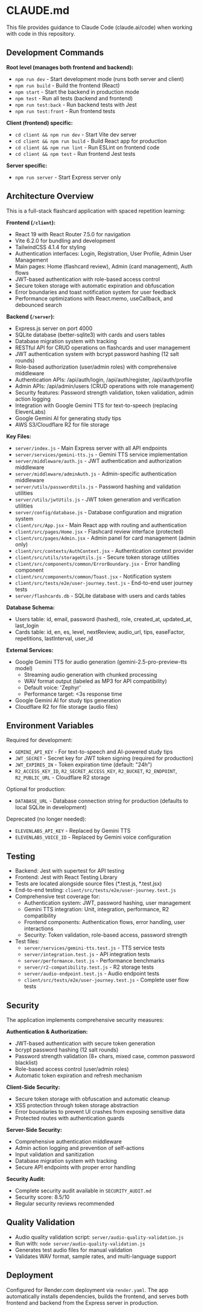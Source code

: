 # CLAUDE.md

This file provides guidance to Claude Code (claude.ai/code) when working with code in this repository.

## Development Commands

**Root level (manages both frontend and backend):**
- `npm run dev` - Start development mode (runs both server and client)
- `npm run build` - Build the frontend (React)
- `npm start` - Start the backend in production mode
- `npm test` - Run all tests (backend and frontend)
- `npm run test:back` - Run backend tests with Jest
- `npm run test:front` - Run frontend tests

**Client (frontend) specific:**
- `cd client && npm run dev` - Start Vite dev server
- `cd client && npm run build` - Build React app for production
- `cd client && npm run lint` - Run ESLint on frontend code
- `cd client && npm test` - Run frontend Jest tests

**Server specific:**
- `npm run server` - Start Express server only

## Architecture Overview

This is a full-stack flashcard application with spaced repetition learning:

**Frontend (`/client`):**
- React 19 with React Router 7.5.0 for navigation
- Vite 6.2.0 for bundling and development
- TailwindCSS 4.1.4 for styling
- Authentication interfaces: Login, Registration, User Profile, Admin User Management
- Main pages: Home (flashcard review), Admin (card management), Auth flows
- JWT-based authentication with role-based access control
- Secure token storage with automatic expiration and obfuscation
- Error boundaries and toast notification system for user feedback
- Performance optimizations with React.memo, useCallback, and debounced search

**Backend (`/server`):**
- Express.js server on port 4000
- SQLite database (better-sqlite3) with cards and users tables
- Database migration system with tracking
- RESTful API for CRUD operations on flashcards and user management
- JWT authentication system with bcrypt password hashing (12 salt rounds)
- Role-based authorization (user/admin roles) with comprehensive middleware
- Authentication APIs: /api/auth/login, /api/auth/register, /api/auth/profile
- Admin APIs: /api/admin/users (CRUD operations with role management)
- Security features: Password strength validation, token validation, admin action logging
- Integration with Google Gemini TTS for text-to-speech (replacing ElevenLabs)
- Google Gemini AI for generating study tips
- AWS S3/Cloudflare R2 for file storage

**Key Files:**
- `server/index.js` - Main Express server with all API endpoints
- `server/services/gemini-tts.js` - Gemini TTS service implementation
- `server/middleware/auth.js` - JWT authentication and authorization middleware
- `server/middleware/adminAuth.js` - Admin-specific authentication middleware
- `server/utils/passwordUtils.js` - Password hashing and validation utilities
- `server/utils/jwtUtils.js` - JWT token generation and verification utilities
- `server/config/database.js` - Database configuration and migration system
- `client/src/App.jsx` - Main React app with routing and authentication
- `client/src/pages/Home.jsx` - Flashcard review interface (protected)
- `client/src/pages/Admin.jsx` - Admin panel for card management (admin only)
- `client/src/contexts/AuthContext.jsx` - Authentication context provider
- `client/src/utils/storageUtils.js` - Secure token storage utilities
- `client/src/components/common/ErrorBoundary.jsx` - Error handling component
- `client/src/components/common/Toast.jsx` - Notification system
- `client/src/tests/e2e/user-journey.test.js` - End-to-end user journey tests
- `server/flashcards.db` - SQLite database with users and cards tables

**Database Schema:**
- Users table: id, email, password (hashed), role, created_at, updated_at, last_login
- Cards table: id, en, es, level, nextReview, audio_url, tips, easeFactor, repetitions, lastInterval, user_id

**External Services:**
- Google Gemini TTS for audio generation (gemini-2.5-pro-preview-tts model)
  - Streaming audio generation with chunked processing
  - WAV format output (labeled as MP3 for API compatibility)
  - Default voice: 'Zephyr'
  - Performance target: <3s response time
- Google Gemini AI for study tips generation
- Cloudflare R2 for file storage (audio files)

## Environment Variables

Required for development:
- `GEMINI_API_KEY` - For text-to-speech and AI-powered study tips
- `JWT_SECRET` - Secret key for JWT token signing (required for production)
- `JWT_EXPIRES_IN` - Token expiration time (default: "24h")
- `R2_ACCESS_KEY_ID`, `R2_SECRET_ACCESS_KEY`, `R2_BUCKET`, `R2_ENDPOINT`, `R2_PUBLIC_URL` - Cloudflare R2 storage

Optional for production:
- `DATABASE_URL` - Database connection string for production (defaults to local SQLite in development)

Deprecated (no longer needed):
- `ELEVENLABS_API_KEY` - Replaced by Gemini TTS
- `ELEVENLABS_VOICE_ID` - Replaced by Gemini voice configuration

## Testing

- Backend: Jest with supertest for API testing
- Frontend: Jest with React Testing Library  
- Tests are located alongside source files (*.test.js, *.test.jsx)
- End-to-end testing: `client/src/tests/e2e/user-journey.test.js`
- Comprehensive test coverage for:
  - Authentication system: JWT, password hashing, user management
  - Gemini TTS integration: Unit, integration, performance, R2 compatibility
  - Frontend components: Authentication flows, error handling, user interactions
  - Security: Token validation, role-based access, password strength
- Test files:
  - `server/services/gemini-tts.test.js` - TTS service tests
  - `server/integration.test.js` - API integration tests
  - `server/performance.test.js` - Performance benchmarks
  - `server/r2-compatibility.test.js` - R2 storage tests
  - `server/audio-endpoint.test.js` - Audio endpoint tests
  - `client/src/tests/e2e/user-journey.test.js` - Complete user flow tests

## Security

The application implements comprehensive security measures:

**Authentication & Authorization:**
- JWT-based authentication with secure token generation
- bcrypt password hashing (12 salt rounds)
- Password strength validation (8+ chars, mixed case, common password blacklist)
- Role-based access control (user/admin roles)
- Automatic token expiration and refresh mechanism

**Client-Side Security:**
- Secure token storage with obfuscation and automatic cleanup
- XSS protection through token storage abstraction
- Error boundaries to prevent UI crashes from exposing sensitive data
- Protected routes with authentication guards

**Server-Side Security:**
- Comprehensive authentication middleware
- Admin action logging and prevention of self-actions
- Input validation and sanitization
- Database migration system with tracking
- Secure API endpoints with proper error handling

**Security Audit:**
- Complete security audit available in `SECURITY_AUDIT.md`
- Security score: 8.5/10
- Regular security reviews recommended

## Quality Validation

- Audio quality validation script: `server/audio-quality-validation.js`
- Run with: `node server/audio-quality-validation.js`
- Generates test audio files for manual validation
- Validates WAV format, sample rates, and multi-language support

## Deployment

Configured for Render.com deployment via `render.yaml`. The app automatically installs dependencies, builds the frontend, and serves both frontend and backend from the Express server in production.